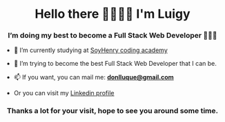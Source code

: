 <h1 align="center">Hello there 🤜🏼🤛🏼 I'm Luigy</h1>
<h3 align="center">I’m doing my best to become a Full Stack Web Developer 👨🏼‍💻</h3>



- 🤯 I’m currently studying at [SoyHenry coding academy](https://www.soyhenry.com/)

- 🌱 I’m trying to become the best Full Stack Web Developer that I can be.

- 📫 If you want, you can mail me: **donlluque@gmail.com**

- Or you can visit my [Linkedin profile](https://www.linkedin.com/in/donlluque/)



<h3 align="center">Thanks a lot for your visit, hope to see you around some time.</h3>

